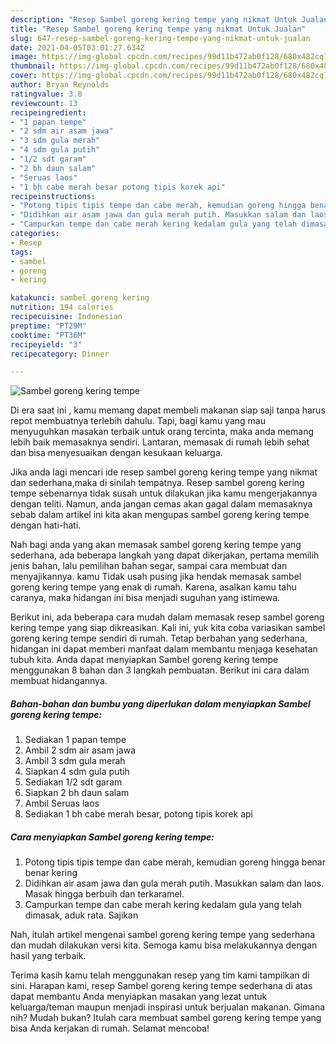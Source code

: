 ```yaml
---
description: "Resep Sambel goreng kering tempe yang nikmat Untuk Jualan"
title: "Resep Sambel goreng kering tempe yang nikmat Untuk Jualan"
slug: 647-resep-sambel-goreng-kering-tempe-yang-nikmat-untuk-jualan
date: 2021-04-05T03:01:27.634Z
image: https://img-global.cpcdn.com/recipes/99d11b472ab0f128/680x482cq70/sambel-goreng-kering-tempe-foto-resep-utama.jpg
thumbnail: https://img-global.cpcdn.com/recipes/99d11b472ab0f128/680x482cq70/sambel-goreng-kering-tempe-foto-resep-utama.jpg
cover: https://img-global.cpcdn.com/recipes/99d11b472ab0f128/680x482cq70/sambel-goreng-kering-tempe-foto-resep-utama.jpg
author: Bryan Reynolds
ratingvalue: 3.8
reviewcount: 13
recipeingredient:
- "1 papan tempe"
- "2 sdm air asam jawa"
- "3 sdm gula merah"
- "4 sdm gula putih"
- "1/2 sdt garam"
- "2 bh daun salam"
- "Seruas laos"
- "1 bh cabe merah besar potong tipis korek api"
recipeinstructions:
- "Potong tipis tipis tempe dan cabe merah, kemudian goreng hingga benar benar kering"
- "Didihkan air asam jawa dan gula merah putih. Masukkan salam dan laos. Masak hingga berbuih dan terkaramel."
- "Campurkan tempe dan cabe merah kering kedalam gula yang telah dimasak, aduk rata. Sajikan"
categories:
- Resep
tags:
- sambel
- goreng
- kering

katakunci: sambel goreng kering 
nutrition: 194 calories
recipecuisine: Indonesian
preptime: "PT29M"
cooktime: "PT36M"
recipeyield: "3"
recipecategory: Dinner

---
```



![Sambel goreng kering tempe](https://img-global.cpcdn.com/recipes/99d11b472ab0f128/680x482cq70/sambel-goreng-kering-tempe-foto-resep-utama.jpg)

Di era  saat ini , kamu memang dapat membeli makanan siap saji tanpa harus repot membuatnya terlebih dahulu. Tapi, bagi kamu yang mau menyuguhkan masakan terbaik untuk orang tercinta, maka anda memang lebih baik memasaknya sendiri. Lantaran, memasak di rumah lebih sehat dan bisa menyesuaikan dengan kesukaan keluarga.

Jika anda lagi mencari ide resep sambel goreng kering tempe yang nikmat dan sederhana,maka di sinilah tempatnya. Resep sambel goreng kering tempe  sebenarnya tidak susah untuk dilakukan jika kamu mengerjakannya dengan teliti. Namun, anda jangan cemas akan gagal dalam memasaknya 
sebab dalam artikel ini kita akan mengupas sambel goreng kering tempe dengan hati-hati.  



Nah bagi anda yang akan memasak sambel goreng kering tempe yang sederhana, ada beberapa langkah yang dapat dikerjakan, pertama memilih jenis bahan, lalu pemilihan bahan segar, sampai cara membuat dan menyajikannya. kamu Tidak usah pusing jika hendak memasak sambel goreng kering tempe yang enak di rumah. Karena, asalkan kamu  tahu caranya, maka hidangan ini bisa menjadi suguhan yang istimewa.

Berikut ini, ada beberapa cara mudah dalam memasak resep sambel goreng kering tempe yang siap dikreasikan. Kali ini, yuk kita coba variasikan sambel goreng kering tempe sendiri di rumah. Tetap berbahan yang sederhana, hidangan ini dapat memberi manfaat dalam membantu menjaga kesehatan tubuh kita. Anda dapat menyiapkan Sambel goreng kering tempe menggunakan 8 bahan dan 3 langkah pembuatan. Berikut ini cara dalam membuat hidangannya.

<!--inarticleads1-->

##### Bahan-bahan dan bumbu yang diperlukan dalam menyiapkan Sambel goreng kering tempe:

1. Sediakan 1 papan tempe
1. Ambil 2 sdm air asam jawa
1. Ambil 3 sdm gula merah
1. Siapkan 4 sdm gula putih
1. Sediakan 1/2 sdt garam
1. Siapkan 2 bh daun salam
1. Ambil Seruas laos
1. Sediakan 1 bh cabe merah besar, potong tipis korek api




<!--inarticleads2-->

##### Cara menyiapkan Sambel goreng kering tempe:

1. Potong tipis tipis tempe dan cabe merah, kemudian goreng hingga benar benar kering
1. Didihkan air asam jawa dan gula merah putih. Masukkan salam dan laos. Masak hingga berbuih dan terkaramel.
1. Campurkan tempe dan cabe merah kering kedalam gula yang telah dimasak, aduk rata. Sajikan




Nah, itulah artikel mengenai  sambel goreng kering tempe  yang sederhana dan mudah dilakukan versi kita. Semoga kamu bisa melakukannya dengan hasil yang terbaik. 

Terima kasih kamu telah menggunakan resep yang tim kami tampilkan di sini. Harapan kami, resep  Sambel goreng kering tempe sederhana di atas dapat membantu Anda menyiapkan masakan yang lezat untuk keluarga/teman maupun menjadi inspirasi untuk berjualan makanan. Gimana nih? Mudah bukan? Itulah cara membuat sambel goreng kering tempe yang bisa Anda kerjakan di rumah. Selamat mencoba!

